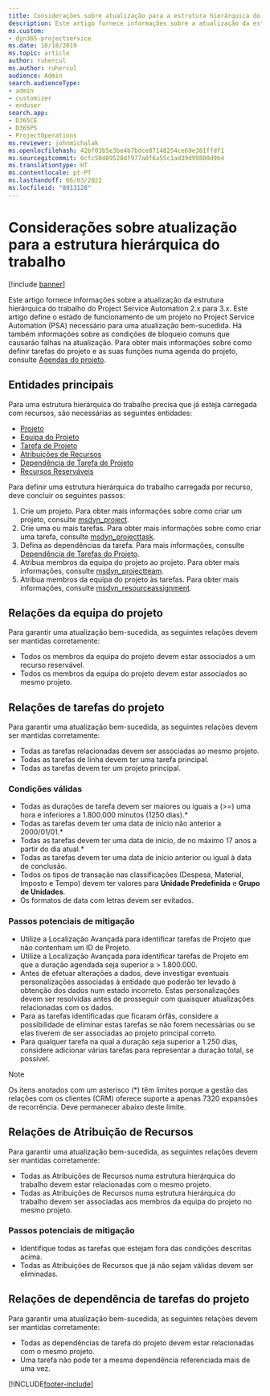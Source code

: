 ```yaml
---
title: Considerações sobre atualização para a estrutura hierárquica do trabalho
description: Este artigo fornece informações sobre a atualização da estrutura hierárquica do trabalho do Project Service Automation 2.x para 3.x.
ms.custom:
- dyn365-projectservice
ms.date: 10/18/2019
ms.topic: article
author: ruhercul
ms.author: ruhercul
audience: Admin
search.audienceType:
- admin
- customizer
- enduser
search.app:
- D365CE
- D365PS
- ProjectOperations
ms.reviewer: johnmichalak
ms.openlocfilehash: 42bf03b5e3be4b7bdce87148254ce69e381ffdf1
ms.sourcegitcommit: 6cfc50d89528df977a8f6a55c1ad39d99800d9b4
ms.translationtype: HT
ms.contentlocale: pt-PT
ms.lasthandoff: 06/03/2022
ms.locfileid: "8913128"
---
```

# <a name="upgrade-considerations-for-the-work-breakdown-structure"></a>Considerações sobre atualização para a estrutura hierárquica do trabalho

[!include [banner](../includes/psa-now-project-operations.md)]

Este artigo fornece informações sobre a atualização da estrutura hierárquica do trabalho do Project Service Automation 2.x para 3.x. Este artigo define o estado de funcionamento de um projeto no Project Service Automation (PSA) necessário para uma atualização bem-sucedida. Há também informações sobre as condições de bloqueio comuns que causarão falhas na atualização. Para obter mais informações sobre como definir tarefas do projeto e as suas funções numa agenda do projeto, consulte [Agendas do projeto](project-creating.md).

## <a name="key-entities"></a>Entidades principais
Para uma estrutura hierárquica do trabalho precisa que já esteja carregada com recursos, são necessárias as seguintes entidades:

- [Projeto](/dynamics365/customerengagement/on-premises/developer/entities/msdyn_project)
- [Equipa do Projeto](/dynamics365/customerengagement/on-premises/developer/entities/msdyn_projectteam)
- [Tarefa de Projeto](/dynamics365/customerengagement/on-premises/developer/entities/msdyn_projecttask)
- [Atribuições de Recursos](/dynamics365/customerengagement/on-premises/developer/entities/msdyn_resourceassignment)
- [Dependência de Tarefa de Projeto](/dynamics365/customerengagement/on-premises/developer/entities/msdyn_projecttaskdependency)
- [Recursos Reserváveis](/dynamics365/customerengagement/on-premises/developer/entities/bookableresource)

Para definir uma estrutura hierárquica do trabalho carregada por recurso, deve concluir os seguintes passos:

1. Crie um projeto. Para obter mais informações sobre como criar um projeto, consulte [msdyn_project](/dynamics365/customerengagement/on-premises/developer/entities/msdyn_project).
2. Crie uma ou mais tarefas. Para obter mais informações sobre como criar uma tarefa, consulte [msdyn_projecttask](/dynamics365/customerengagement/on-premises/developer/entities/msdyn_projecttask).
3. Defina as dependências da tarefa. Para mais informações, consulte [Dependência de Tarefas do Projeto](/dynamics365/customerengagement/on-premises/developer/entities/msdyn_projecttaskdependency).
4. Atribua membros da equipa do projeto ao projeto. Para obter mais informações, consulte [msdyn_projectteam](/dynamics365/customerengagement/on-premises/developer/entities/msdyn_projectteam).
5. Atribua membros da equipa do projeto às tarefas. Para obter mais informações, consulte [msdyn_resourceassignment](/dynamics365/customerengagement/on-premises/developer/entities/msdyn_resourceassignment).

## <a name="project-team-relationships"></a>Relações da equipa do projeto

Para garantir uma atualização bem-sucedida, as seguintes relações devem ser mantidas corretamente:
- Todos os membros da equipa do projeto devem estar associados a um recurso reservável.
- Todos os membros da equipa do projeto devem estar associados ao mesmo projeto. 

## <a name="project-task-relationships"></a>Relações de tarefas do projeto
Para garantir uma atualização bem-sucedida, as seguintes relações devem ser mantidas corretamente:

- Todas as tarefas relacionadas devem ser associadas ao mesmo projeto.
- Todas as tarefas de linha devem ter uma tarefa principal.
- Todas as tarefas devem ter um projeto principal.

### <a name="valid-conditions"></a>Condições válidas

- Todas as durações de tarefa devem ser maiores ou iguais a (>=) uma hora e inferiores a 1.800.000 minutos (1250 dias).*
- Todas as tarefas devem ter uma data de início não anterior a 2000/01/01.*
- Todas as tarefas devem ter uma data de início, de no máximo 17 anos a partir do dia atual.*
- Todas as tarefas devem ter uma data de início anterior ou igual à data de conclusão.
- Todos os tipos de transação nas classificações (Despesa, Material, Imposto e Tempo) devem ter valores para **Unidade Predefinida** e **Grupo de Unidades**.
- Os formatos de data com letras devem ser evitados.

### <a name="potential-mitigation-steps"></a>Passos potenciais de mitigação
- Utilize a Localização Avançada para identificar tarefas de Projeto que não contenham um ID de Projeto.
- Utilize a Localização Avançada para identificar tarefas de Projeto em que a duração agendada seja superior a > 1.800.000.
- Antes de efetuar alterações a dados, deve investigar eventuais personalizações associadas à entidade que poderão ter levado à obtenção dos dados num estado incorreto. Estas personalizações devem ser resolvidas antes de prosseguir com quaisquer atualizações relacionadas com os dados.
- Para as tarefas identificadas que ficaram órfãs, considere a possibilidade de eliminar estas tarefas se não forem necessárias ou se elas tiverem de ser associadas ao projeto principal correto.
- Para qualquer tarefa na qual a duração seja superior a 1.250 dias, considere adicionar várias tarefas para representar a duração total, se possível.

> [!NOTE]
> Os itens anotados com um asterisco (\*) têm limites porque a gestão das relações com os clientes (CRM) oferece suporte a apenas 7320 expansões de recorrência. Deve permanecer abaixo deste limite.

## <a name="resource-assignment-relationships"></a>Relações de Atribuição de Recursos
Para garantir uma atualização bem-sucedida, as seguintes relações devem ser mantidas corretamente:

- Todas as Atribuições de Recursos numa estrutura hierárquica do trabalho devem estar relacionadas com o mesmo projeto.
- Todas as Atribuições de Recursos numa estrutura hierárquica do trabalho devem ser associadas aos membros da equipa do projeto no mesmo projeto.

### <a name="potential-mitigation-steps"></a>Passos potenciais de mitigação
- Identifique todas as tarefas que estejam fora das condições descritas acima.  
- Todas as Atribuições de Recursos que já não sejam válidas devem ser eliminadas.

## <a name="project-task-dependency-relationships"></a>Relações de dependência de tarefas do projeto
Para garantir uma atualização bem-sucedida, as seguintes relações devem ser mantidas corretamente:

- Todas as dependências de tarefa do projeto devem estar relacionadas com o mesmo projeto.
- Uma tarefa não pode ter a mesma dependência referenciada mais de uma vez.


[!INCLUDE[footer-include](../includes/footer-banner.md)]
